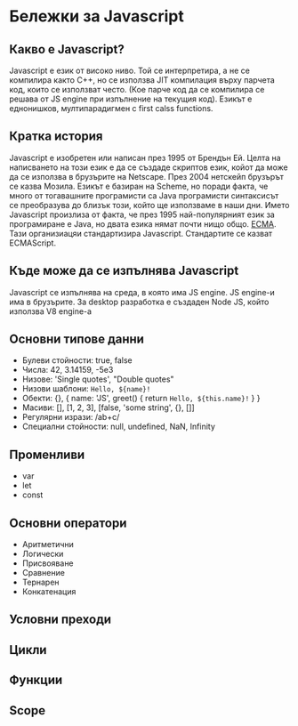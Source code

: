 # Бележки за Javascript 

## Какво е Javascript?
Javascript е език от високо ниво. Той се интерпретира, а не се компилира както C++, но се използва JIT компилация върху парчета код, които се използват често.
(Кое парче код да се компилира се решава от JS engine при изпълнение на текущия код). Езикът е еднонишков, мултипарадигмен с first calss functions. 

## Кратка история
Javascript е изобретен или написан през 1995 от Брендън Ей.
Целта на написването на този език е да се създаде скриптов език, койот да може да се използва в брузърите на Netscape.
През 2004 нетскейп брузърът се казва Мозила.
Езикът е базиран на Scheme, но поради факта, че много от тогавашните програмисти са Java програмисти синтаксисът се преобразува до близък този, който ще използваме в наши дни.
Името Javascript произлиза от факта, че през 1995 най-популярният език за програмиране е Java, но двата езика нямат почти нищо общо.
[ECMA](https://www.ecma-international.org/). Тази организиацяи стандартизира Javascript. Стандартите се казват ECMAScript.

## Къде може да се изпълнява Javascript
Javascript се изпълнява на среда, в която има JS engine. JS engine-и има в брузърите.
За desktop разработка е създаден Node JS, който използва V8 engine-a

## Основни типове данни
- Булеви стойности: true, false
- Числа: 42, 3.14159, -5е3
- Низове: 'Single quotes', "Double quotes"
- Низови шаблони: `Hello, ${name}!`
- Обекти: {}, { name: 'JS', greet() { return `Hello, ${this.name}!` } }
- Масиви: [], [1, 2, 3], [false, 'some string', {}, []]
- Регулярни изрази: /ab+c/
- Специални стойности: null, undefined, NaN, Infinity

## Променливи
- var
- let
- const

## Основни оператори
- Аритметични
- Логически
- Присвояване
- Сравнение
- Тернарен
- Конкатенация

## Условни преходи

## Цикли

## Функции


## Scope

